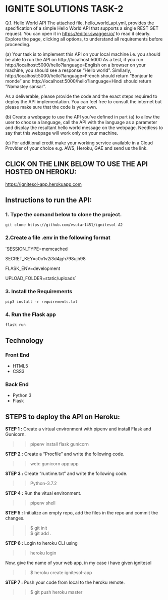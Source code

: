 # IGNITE SOLUTIONS TASK-2

Q.1. Hello World API
The attached file, hello_world_api.yml, provides the specification of a simple Hello World API that supports a single REST
GET request. You can open it in https://editor.swagger.io/ to read it clearly. Explore the page, clicking all options, to
understand all requirements before proceeding.  

(a) Your task is to implement this API on your local machine i.e. you should be able to run the API on http://localhost:5000
As a test, if you run http://localhost:5000/hello?language=English on a browser on your machine, you should see a
response “Hello world”. SimIlarly, http://localhost:5000/hello?language=French should return “Bonjour le
monde” and http://localhost:5000/hello?language=Hindi should return “Namastey sansar”.  

As a deliverable, please provide the code and the exact steps required to deploy the API implementation. You can
feel free to consult the internet but please make sure that the code is your own.  

(b) Create a webpage to use the API you’ve defined in part (a) to allow the user to choose a language, call the API with
the language as a parameter and display the resultant hello world message on the webpage. Needless to say that
this webpage will work only on your machine.  

(c) For additional credit make your working service available in a Cloud Provider of your choice e.g. AWS, Heroku,
GAE and send us the link.  

## CLICK ON THE LINK BELOW TO USE THE API HOSTED ON HEROKU:</br>
https://ignitesol-app.herokuapp.com  
## Instructions to run the API:  
### 1. Type the comand below to clone the project.  
`git clone https://github.com/vsutar1451/ignitesol-A2`  

### 2.Create a file .env in the following format  

`SESSION_TYPE=memcached 

SECRET_KEY=c0o1v2i3d4jgh798ujh98 

FLASK_ENV=development 

UPLOAD_FOLDER=static/uploads`





### 3. Install the Requirements
`pip3 install -r requirements.txt`  
### 4. Run the Flask app
`flask run` 

## Technology  

### Front End
- HTML5
- CSS3  

### Back End
- Python 3
- Flask  



  
## STEPS to deploy the API on Heroku:
**STEP 1 :** Create a virtual environment with pipenv and install Flask and Gunicorn.</br>
>> pipenv install flask gunicorn 

**STEP 2 :** Create a “Procfile” and write the following code.</br>
>> web: gunicorn  app:app 

**STEP 3 :** Create “runtime.txt” and write the following code.</br>
>> Python-3.7.2 


**STEP 4 :** Run the vitual environment.</br>
>> pipenv shell 

**STEP 5 :** Initialize an empty repo, add the files in the repo and commit the changes.</br>
>> $ git init </br>
>> $ git add .  

**STEP 6 :** Login to heroku CLI using</br>
>> heroku login  </br>

Now, give the name of your web app, in my case i have given ignitesol</br>
>> $ heroku create ignitesol-app  

**STEP 7 :** Push your code from local to the heroku remote.</br>
>> $ git push heroku master  








